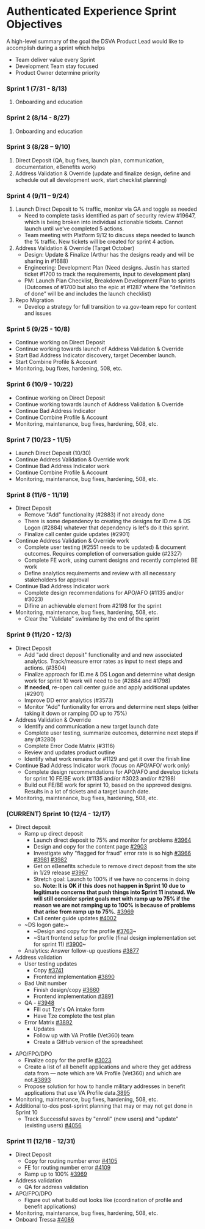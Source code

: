 # Authenticated Experience Sprint Objectives
A high-level summary of the goal the DSVA Product Lead would like to accomplish during a sprint which helps 

- Team deliver value every Sprint
- Development Team stay focused
- Product Owner determine priority

### Sprint 1 (7/31 - 8/13)
1. Onboarding and education

### Sprint 2 (8/14 - 8/27)
1. Onboarding and education

### Sprint 3 (8/28 – 9/10)
1.	Direct Deposit (QA, bug fixes, launch plan, communication, documentation, eBenefits work)
2.	Address Validation & Override (update and finalize design, define and schedule out all development work, start checklist planning)

### Sprint 4 (9/11 – 9/24) 
1.	Launch Direct Deposit to % traffic, monitor via GA and toggle as needed 
     - Need to complete tasks identified as part of security review #19647, which is being broken into individual actionable tickets.  Cannot launch until we’ve completed 5 actions.
     - Team meeting with Platform 9/12 to discuss steps needed to launch the % traffic.  New tickets will be created for sprint 4 action.
2.	Address Validation & Override (Target October)
     - Design: Update & Finalize (Arthur has the designs ready and will be sharing in #1688)
     - Engineering: Development Plan (Need designs.  Justin has started ticket #1700 to track the requirements, input to development plan)
     - PM: Launch Plan Checklist, Breakdown Development Plan to sprints (Outcomes of #1700 but also the epic at #1287 where the “definition of done” will be and includes the launch checklist)
3.	Repo Migration
     - Develop a strategy for full transition to va.gov-team repo for content and issues

### Sprint 5 (9/25 - 10/8)
* Continue working on Direct Deposit
* Continue working towards launch of Address Validation & Override
* Start Bad Address Indicator discovery, target December launch.
* Start Combine Profile & Account
* Monitoring, bug fixes, hardening, 508, etc.

### Sprint 6 (10/9 - 10/22)
* Continue working on Direct Deposit
* Continue working towards launch of Address Validation & Override
* Continue Bad Address Indicator
* Continue Combine Profile & Account
* Monitoring, maintenance, bug fixes, hardening, 508, etc.

### Sprint 7 (10/23 - 11/5)
* Launch Direct Deposit (10/30) 
* Continue Address Validation & Override work
* Continue Bad Address Indicator work 
* Continue Combine Profile & Account
* Monitoring, maintenance, bug fixes, hardening, 508, etc.

### Sprint 8 (11/6 - 11/19)
* Direct Deposit
     * Remove "Add" functionality (#2883) if not already done
     * There is some dependency to creating the designs for ID.me &  DS Logon (#2884) whatever that dependency is let's do it this sprint.
     * Finalize call center guide updates (#2901)
* Continue Address Validation & Override work
     * Complete user testing (#2551 needs to be updated) & document outcomes.  Requires completion of conversation guide (#2327)
     * Complete FE work, using current designs and recently completed BE work
     * Define analytics requirements and review with all necessary stakeholders for approval 
* Continue Bad Address Indicator work 
     * Complete design recommendations for APO/AFO (#1135 and/or #3023)
     * Difine an achievable element from #2198 for the sprint
* Monitoring, maintenance, bug fixes, hardening, 508, etc.
     * Clear the "Validate" swimlane by the end of the sprint

### Sprint 9 (11/20 - 12/3)
* Direct Deposit
   * Add "add direct deposit" functionality and and new associated analytics.  Track/measure error rates as input to next steps and actions. (#3504)
   * Finalize approach for ID.me & DS Logon and determine what design work for sprint 10 work will need to be (#2884 and #1798)
   * **If needed**, re-open call center guide and apply additional updates (#2901)
   * Improve DD error analytics (#3573)
   * Monitor "Add" funtionality for errors and determine next steps (either taking it down or ramping DD up to 75%)
* Address Validation & Override
   * Identify and communication a new target launch date
   * Complete user testing, summarize outcomes, determine next steps if any (#3280)
   * Complete Error Code Matrix (#3116)
   * Review and updates product outline
   * Identify what work remains for #1129 and get it over the finish line
* Continue Bad Address Indicator work (focus on APO/AFO/ work only)
   * Complete design recommendations for APO/AFO and develop tickets for sprint 10 FE/BE work (#1135 and/or #3023 and/or #2198)
   * Build out FE/BE work for sprint 10, based on the approved designs.  Results in a lot of tickets and a target launch date.
* Monitoring, maintenance, bug fixes, hardening, 508, etc.
   

### (CURRENT) Sprint 10 (12/4 - 12/17)
- Direct deposit
  - Ramp up direct deposit
    - Launch direct deposit to 75% and monitor for problems [#3964](https://github.com/department-of-veterans-affairs/va.gov-team/issues/3964)
    - Design and copy for the content page [#2903](https://github.com/department-of-veterans-affairs/va.gov-team/issues/2903)
    - Investigate why "flagged for fraud" error rate is so high [#3966](https://github.com/department-of-veterans-affairs/va.gov-team/issues/3966) [#3981](https://github.com/department-of-veterans-affairs/va.gov-team/issues/3981) [#3982](https://github.com/department-of-veterans-affairs/va.gov-team/issues/3982)
    - Get on eBenefits schedule to remove direct deposit from the site in 1/29 release [#3967](https://github.com/department-of-veterans-affairs/va.gov-team/issues/3967)
    - Stretch goal: Launch to 100% if we have no concerns in doing so. **Note: It is OK if this does not happen in Sprint 10  due to legitimate concerns that push things into Sprint 11 instead. We will still consider sprint goals met with ramp up to 75% if the reason we are not ramping up to 100% is because of problems that arise from ramp up to 75%.** [#3969](https://github.com/department-of-veterans-affairs/va.gov-team/issues/3969)
    - Call center guide updates [#4002](https://github.com/department-of-veterans-affairs/va.gov-team/issues/4002)
  - ~DS logon gate:~ 
    - ~Design and copy for the profile [#3763](https://github.com/department-of-veterans-affairs/va.gov-team/issues/3763)~
    - ~Start frontend setup for profile (final design implementation set for sprint 11) [#3900](https://app.zenhub.com/workspaces/vft-59c95ae5fda7577a9b3184f8/issues/department-of-veterans-affairs/va.gov-team/3900)~
  - Analytics: Answer follow-up questions [#3877](https://app.zenhub.com/workspaces/vft-59c95ae5fda7577a9b3184f8/issues/department-of-veterans-affairs/va.gov-team/3877)
- Address validation
  - User testing updates 
    - Copy [#3741](https://github.com/department-of-veterans-affairs/va.gov-team/issues/3741)
    - Frontend implementation [#3890](https://app.zenhub.com/workspaces/vft-59c95ae5fda7577a9b3184f8/issues/department-of-veterans-affairs/va.gov-team/3890)
  - Bad Unit number
    - Finish design/copy [#3660](https://github.com/department-of-veterans-affairs/va.gov-team/issues/3660)
    - Frontend implementation [#3891](https://app.zenhub.com/workspaces/vft-59c95ae5fda7577a9b3184f8/issues/department-of-veterans-affairs/va.gov-team/3891)
  - QA - [#3948](https://app.zenhub.com/workspaces/vft-59c95ae5fda7577a9b3184f8/issues/department-of-veterans-affairs/va.gov-team/3948)
    - Fill out Tze's QA intake form
    - Have Tze complete the test plan
  - Error Matrix [#3892](https://app.zenhub.com/workspaces/vft-59c95ae5fda7577a9b3184f8/issues/department-of-veterans-affairs/va.gov-team/3892)
    - Updates
    - Follow up with VA Profile (Vet360) team
    - Create a GitHub version of the spreadsheet
* APO/FPO/DPO
  - Finalize copy for the profile [#3023](https://github.com/department-of-veterans-affairs/va.gov-team/issues/3023)
  - Create a list of all benefit applications and where they get address data from — note which are VA Profile (Vet360) and which are not.[#3893](https://app.zenhub.com/workspaces/vft-59c95ae5fda7577a9b3184f8/issues/department-of-veterans-affairs/va.gov-team/3893)
  - Propose solution for how to handle military addresses in benefit applications that use VA Profile data.[3895](https://app.zenhub.com/workspaces/vft-59c95ae5fda7577a9b3184f8/issues/department-of-veterans-affairs/va.gov-team/3895) 
* Monitoring, maintenance, bug fixes, hardening, 508, etc.
* Additional to-dos post-sprint planning that may or may not get done in Sprint 10
  - Track Successful saves by "enroll" (new users) and "update" (existing users) [#4056]((https://github.com/department-of-veterans-affairs/va.gov-team/issues/4056))

### Sprint 11 (12/18 - 12/31)

- Direct Deposit
  - Copy for routing number error [#4105](https://github.com/department-of-veterans-affairs/va.gov-team/issues/4105)
  - FE for routing number error [#4109](https://github.com/department-of-veterans-affairs/va.gov-team/issues/4109)
  - Ramp up to 100% [#3969](https://github.com/department-of-veterans-affairs/va.gov-team/issues/3969)
- Address validation
  - QA for address validation
- APO/FPO/DPO
  - Figure out what build out looks like (coordination of profile and benefit applications)
- Monitoring, maintenance, bug fixes, hardening, 508, etc.
- Onboard Tressa [#4086](https://github.com/department-of-veterans-affairs/va.gov-team/issues/4086)
